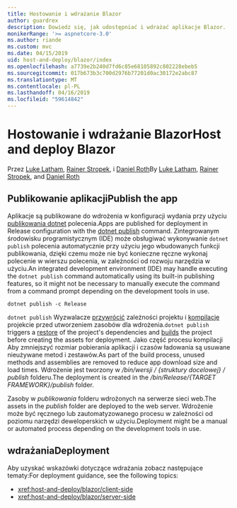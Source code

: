 ```yaml
---
title: Hostowanie i wdrażanie Blazor
author: guardrex
description: Dowiedz się, jak udostępniać i wdrażać aplikacje Blazor.
monikerRange: '>= aspnetcore-3.0'
ms.author: riande
ms.custom: mvc
ms.date: 04/15/2019
uid: host-and-deploy/blazor/index
ms.openlocfilehash: a7739e2b240d7fd6c85e68105892c802228ebeb5
ms.sourcegitcommit: 017b673b3c700d2976b77201d0ac30172e2abc87
ms.translationtype: MT
ms.contentlocale: pl-PL
ms.lasthandoff: 04/16/2019
ms.locfileid: "59614842"
---
```

# <a name="host-and-deploy-blazor"></a><span data-ttu-id="8bbe1-103">Hostowanie i wdrażanie Blazor</span><span class="sxs-lookup"><span data-stu-id="8bbe1-103">Host and deploy Blazor</span></span>

<span data-ttu-id="8bbe1-104">Przez [Luke Latham](https://github.com/guardrex), [Rainer Stropek](https://www.timecockpit.com), i [Daniel Roth](https://github.com/danroth27)</span><span class="sxs-lookup"><span data-stu-id="8bbe1-104">By [Luke Latham](https://github.com/guardrex), [Rainer Stropek](https://www.timecockpit.com), and [Daniel Roth](https://github.com/danroth27)</span></span>

## <a name="publish-the-app"></a><span data-ttu-id="8bbe1-105">Publikowanie aplikacji</span><span class="sxs-lookup"><span data-stu-id="8bbe1-105">Publish the app</span></span>

<span data-ttu-id="8bbe1-106">Aplikacje są publikowane do wdrożenia w konfiguracji wydania przy użyciu [publikowania dotnet](/dotnet/core/tools/dotnet-publish) polecenia.</span><span class="sxs-lookup"><span data-stu-id="8bbe1-106">Apps are published for deployment in Release configuration with the [dotnet publish](/dotnet/core/tools/dotnet-publish) command.</span></span> <span data-ttu-id="8bbe1-107">Zintegrowanym środowisku programistycznym (IDE) może obsługiwać wykonywanie `dotnet publish` polecenia automatycznie przy użyciu jego wbudowanych funkcji publikowania, dzięki czemu może nie być konieczne ręczne wykonaj polecenie w wierszu polecenia, w zależności od rozwoju narzędzia w użyciu.</span><span class="sxs-lookup"><span data-stu-id="8bbe1-107">An integrated development environment (IDE) may handle executing the `dotnet publish` command automatically using its built-in publishing features, so it might not be necessary to manually execute the command from a command prompt depending on the development tools in use.</span></span>

```console
dotnet publish -c Release
```

<span data-ttu-id="8bbe1-108">`dotnet publish` Wyzwalacze [przywrócić](/dotnet/core/tools/dotnet-restore) zależności projektu i [kompilacje](/dotnet/core/tools/dotnet-build) projekcie przed utworzeniem zasobów dla wdrożenia.</span><span class="sxs-lookup"><span data-stu-id="8bbe1-108">`dotnet publish` triggers a [restore](/dotnet/core/tools/dotnet-restore) of the project's dependencies and [builds](/dotnet/core/tools/dotnet-build) the project before creating the assets for deployment.</span></span> <span data-ttu-id="8bbe1-109">Jako część procesu kompilacji Aby zmniejszyć rozmiar pobierania aplikacji i czasów ładowania są usuwane nieużywane metod i zestawów.</span><span class="sxs-lookup"><span data-stu-id="8bbe1-109">As part of the build process, unused methods and assemblies are removed to reduce app download size and load times.</span></span> <span data-ttu-id="8bbe1-110">Wdrożenie jest tworzony w */bin/wersji / {struktury docelowej} / publish* folderu.</span><span class="sxs-lookup"><span data-stu-id="8bbe1-110">The deployment is created in the */bin/Release/{TARGET FRAMEWORK}/publish* folder.</span></span>

<span data-ttu-id="8bbe1-111">Zasoby w *publikowania* folderu wdrożonych na serwerze sieci web.</span><span class="sxs-lookup"><span data-stu-id="8bbe1-111">The assets in the *publish* folder are deployed to the web server.</span></span> <span data-ttu-id="8bbe1-112">Wdrożenie może być ręcznego lub zautomatyzowanego procesu w zależności od poziomu narzędzi deweloperskich w użyciu.</span><span class="sxs-lookup"><span data-stu-id="8bbe1-112">Deployment might be a manual or automated process depending on the development tools in use.</span></span>

## <a name="deployment"></a><span data-ttu-id="8bbe1-113">wdrażania</span><span class="sxs-lookup"><span data-stu-id="8bbe1-113">Deployment</span></span>

<span data-ttu-id="8bbe1-114">Aby uzyskać wskazówki dotyczące wdrażania zobacz następujące tematy:</span><span class="sxs-lookup"><span data-stu-id="8bbe1-114">For deployment guidance, see the following topics:</span></span>

* <xref:host-and-deploy/blazor/client-side>
* <xref:host-and-deploy/blazor/server-side>
